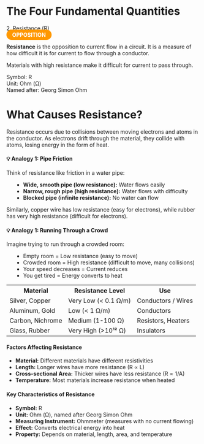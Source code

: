 # The Four Fundamental Quantities
                                        
<!-- RESISTANCE -->
<!-- <div class="concept-card"> -->
<div class="concept-header">
        <div class="concept-name">2. Resistance (R)</div>
        <span style="background: #ff9800; color: white; padding: 5px 15px; border-radius: 20px; font-weight: bold;">OPPOSITION</span>
</div>
                        
<div class="definition-card">
    <p><strong>Resistance</strong> is the opposition to current flow in a circuit. It is a measure of how difficult it is for current to flow through a conductor.</p> 
    <p>Materials with high resistance make it difficult for current to pass through.</p>
</div>
                        
<div class="formula-box">
    Symbol: R<br>
    Unit: Ohm (Ω)<br>
    Named after: Georg Simon Ohm
</div>

# What Causes Resistance?

<!-- ## Microscopic View -->

<div class="definition-card">
    <p>Resistance occurs due to collisions between moving electrons and atoms in the conductor. As electrons drift through the material, they collide with atoms, losing energy in the form of heat.</p>
</div>

<div class="example">
    <h4>💡 Analogy 1: Pipe Friction</h4>
    <p>Think of resistance like friction in a water pipe:</p>
    <ul style="margin-left: 20px; margin-top: 10px;">
        <li><strong>Wide, smooth pipe (low resistance):</strong> Water flows easily</li>
        <li><strong>Narrow, rough pipe (high resistance):</strong> Water flows with difficulty</li>
        <li><strong>Blocked pipe (infinite resistance):</strong> No water can flow</li>
    </ul>
    <p style="margin-top: 10px;">Similarly, copper wire has low resistance (easy for electrons), while rubber has very high resistance (difficult for electrons).</p>
</div>
                        
<div class="example" style="margin-top: 15px;">
    <h4>💡 Analogy 1: Running Through a Crowd</h4>
    <p>Imagine trying to run through a crowded room:</p>
    <ul style="margin-left: 20px; margin-top: 10px;">
        <li>Empty room = Low resistance (easy to move)</li>
        <li>Crowded room = High resistance (difficult to move, many collisions)</li>
        <li>Your speed decreases = Current reduces</li>
        <li>You get tired = Energy converts to heat</li>
    </ul>
</div>
                                                
<table class="data-table">
                            <tr>
                                <th>Material</th>
                                <th>Resistance Level</th>
                                <th>Use</th>
                            </tr>
                            <tr><td>Silver, Copper</td><td>Very Low (< 0.1 Ω/m)</td><td>Conductors / Wires</td></tr>
                            <tr><td>Aluminum, Gold</td><td>Low (< 1 Ω/m)</td><td>Conductors</td></tr>
                            <tr><td>Carbon, Nichrome</td><td>Medium (1-100 Ω)</td><td>Resistors, Heaters</td></tr>
                            <tr><td>Glass, Rubber</td><td>Very High (>10¹² Ω)</td><td>Insulators</td></tr>
                        </table>
                        
<div class="key-points">
                            <h4>Factors Affecting Resistance</h4>
                            <ul>
                                <li><strong>Material:</strong> Different materials have different resistivities</li>
                                <li><strong>Length:</strong> Longer wires have more resistance (R ∝ L)</li>
                                <li><strong>Cross-sectional Area:</strong> Thicker wires have less resistance (R ∝ 1/A)</li>
                                <li><strong>Temperature:</strong> Most materials increase resistance when heated</li>
                            </ul>
                        </div>
                        
<!-- <div class="formula-box" style="background: #74726eff;">
                            R = ρ × (L / A)<br><br>
                            ρ (rho) = resistivity of material<br>
                            L = length of conductor<br>
                            A = cross-sectional area
</div> -->

<div class="key-points">
    <h4>Key Characteristics of Resistance</h4>
    <ul>
        <li><strong>Symbol:</strong> R</li>
        <li><strong>Unit:</strong> Ohm (Ω), named after Georg Simon Ohm</li>
        <li><strong>Measuring Instrument:</strong> Ohmmeter (measures with no current flowing)</li>
        <li><strong>Effect:</strong> Converts electrical energy into heat</li>
        <li><strong>Property:</strong> Depends on material, length, area, and temperature</li>
    </ul>
</div>
</div>